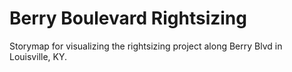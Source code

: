 # Berry Boulevard Rightsizing
Storymap for visualizing the rightsizing project along Berry Blvd in Louisville, KY.
